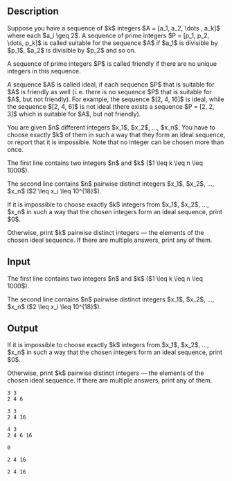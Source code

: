 ## Description

<div><p>Suppose you have a sequence of $k$ integers $A = [a_1, a_2, \dots , a_k]$ where each $a_i \geq 2$. A sequence of <span class="tex-font-style-bf">prime</span> integers $P = [p_1, p_2, \dots, p_k]$ is called <span class="tex-font-style-it">suitable</span> for the sequence $A$ if $a_1$ is divisible by $p_1$, $a_2$ is divisible by $p_2$ and so on. </p><p>A sequence of <span class="tex-font-style-bf">prime</span> integers $P$ is called <span class="tex-font-style-it">friendly</span> if there are no unique integers in this sequence. </p><p>A sequence $A$ is called <span class="tex-font-style-it">ideal</span>, if each sequence $P$ that is <span class="tex-font-style-it">suitable</span> for $A$ is <span class="tex-font-style-it">friendly</span> as well (i. e. there is no sequence $P$ that is <span class="tex-font-style-it">suitable</span> for $A$, but not <span class="tex-font-style-it">friendly</span>). For example, the sequence $[2, 4, 16]$ is <span class="tex-font-style-it">ideal</span>, while the sequence $[2, 4, 6]$ is not <span class="tex-font-style-it">ideal</span> (there exists a sequence $P = [2, 2, 3]$ which is <span class="tex-font-style-it">suitable</span> for $A$, but not <span class="tex-font-style-it">friendly</span>).</p><p>You are given $n$ different integers $x_1$, $x_2$, ..., $x_n$. You have to choose <span class="tex-font-style-bf">exactly</span> $k$ of them in such a way that they form an <span class="tex-font-style-it">ideal</span> sequence, or report that it is impossible. Note that no integer can be chosen more than once.</p></div><div class="input-specification"><p>The first line contains two integers $n$ and $k$ ($1 \leq k \leq n \leq 1000$). </p><p>The second line contains $n$ pairwise distinct integers $x_1$, $x_2$, ..., $x_n$ ($2 \leq x_i \leq 10^{18}$).</p></div><div class="output-specification"><p>If it is impossible to choose exactly $k$ integers from $x_1$, $x_2$, ..., $x_n$ in such a way that the chosen integers form an <span class="tex-font-style-it">ideal</span> sequence, print $0$.</p><p>Otherwise, print $k$ pairwise distinct integers — the elements of the chosen <span class="tex-font-style-it">ideal</span> sequence. If there are multiple answers, print any of them.</p></div>

## Input

<p>The first line contains two integers $n$ and $k$ ($1 \leq k \leq n \leq 1000$). </p><p>The second line contains $n$ pairwise distinct integers $x_1$, $x_2$, ..., $x_n$ ($2 \leq x_i \leq 10^{18}$).</p>

## Output

<p>If it is impossible to choose exactly $k$ integers from $x_1$, $x_2$, ..., $x_n$ in such a way that the chosen integers form an <span class="tex-font-style-it">ideal</span> sequence, print $0$.</p><p>Otherwise, print $k$ pairwise distinct integers — the elements of the chosen <span class="tex-font-style-it">ideal</span> sequence. If there are multiple answers, print any of them.</p>





```input1
3 3
2 4 6

```




```input2
3 3
2 4 16

```




```input3
4 3
2 4 6 16

```




```output1
0

```




```output2
2 4 16 

```




```output3
2 4 16 

```


